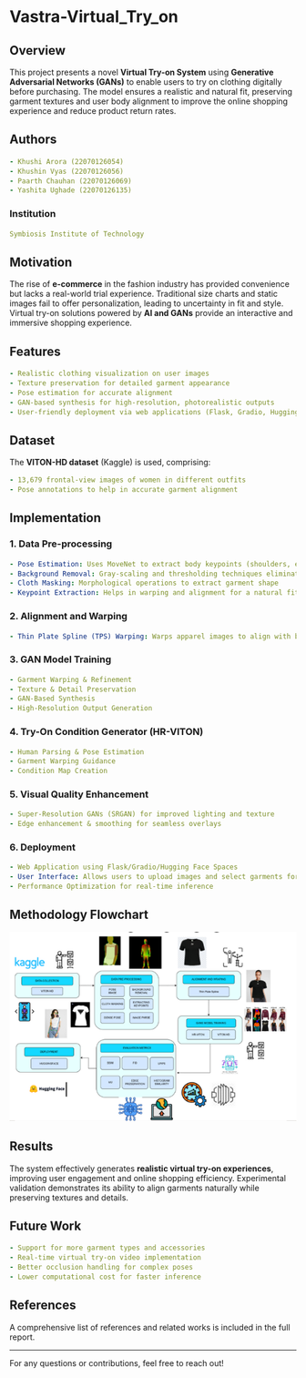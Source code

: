 # Vastra-Virtual_Try_on

## Overview
This project presents a novel **Virtual Try-on System** using **Generative Adversarial Networks (GANs)** to enable users to try on clothing digitally before purchasing. The model ensures a realistic and natural fit, preserving garment textures and user body alignment to improve the online shopping experience and reduce product return rates.

## Authors
```yaml
- Khushi Arora (22070126054)
- Khushin Vyas (22070126056)
- Paarth Chauhan (22070126069)
- Yashita Ughade (22070126135)
```

### Institution
```yaml
Symbiosis Institute of Technology
```

## Motivation
The rise of **e-commerce** in the fashion industry has provided convenience but lacks a real-world trial experience. Traditional size charts and static images fail to offer personalization, leading to uncertainty in fit and style. Virtual try-on solutions powered by **AI and GANs** provide an interactive and immersive shopping experience.

## Features
```yaml
- Realistic clothing visualization on user images
- Texture preservation for detailed garment appearance
- Pose estimation for accurate alignment
- GAN-based synthesis for high-resolution, photorealistic outputs
- User-friendly deployment via web applications (Flask, Gradio, Hugging Face Spaces)
```

## Dataset
The **VITON-HD dataset** (Kaggle) is used, comprising:
```yaml
- 13,679 frontal-view images of women in different outfits
- Pose annotations to help in accurate garment alignment
```

## Implementation
### 1. Data Pre-processing
```yaml
- Pose Estimation: Uses MoveNet to extract body keypoints (shoulders, elbows, waist, etc.)
- Background Removal: Gray-scaling and thresholding techniques eliminate unnecessary elements
- Cloth Masking: Morphological operations to extract garment shape
- Keypoint Extraction: Helps in warping and alignment for a natural fit
```

### 2. Alignment and Warping
```yaml
- Thin Plate Spline (TPS) Warping: Warps apparel images to align with body keypoints
```

### 3. GAN Model Training
```yaml
- Garment Warping & Refinement
- Texture & Detail Preservation
- GAN-Based Synthesis
- High-Resolution Output Generation
```

### 4. Try-On Condition Generator (HR-VITON)
```yaml
- Human Parsing & Pose Estimation
- Garment Warping Guidance
- Condition Map Creation
```

### 5. Visual Quality Enhancement
```yaml
- Super-Resolution GANs (SRGAN) for improved lighting and texture
- Edge enhancement & smoothing for seamless overlays
```

### 6. Deployment
```yaml
- Web Application using Flask/Gradio/Hugging Face Spaces
- User Interface: Allows users to upload images and select garments for try-on
- Performance Optimization for real-time inference
```

## Methodology Flowchart
![Vastra Screenshot](https://raw.githubusercontent.com/khushinvyas/Vastra-Virtual_Try_on/main/Screenshot%202025-03-26%20125643.png)


## Results
The system effectively generates **realistic virtual try-on experiences**, improving user engagement and online shopping efficiency. Experimental validation demonstrates its ability to align garments naturally while preserving textures and details.

## Future Work
```yaml
- Support for more garment types and accessories
- Real-time virtual try-on video implementation
- Better occlusion handling for complex poses
- Lower computational cost for faster inference
```

## References
A comprehensive list of references and related works is included in the full report.

---
For any questions or contributions, feel free to reach out!

